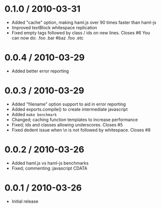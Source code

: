 
0.1.0 / 2010-03-31
==================

  * Added "cache" option, making haml.js over 90 times faster than haml-js
  * Improved textBlock whitespace replication
  * Fixed empty tags followed by class / ids on new lines. Closes #6
    You can now do:
       .foo
       .bar
       #baz
         .foo
         .etc

0.0.4 / 2010-03-29
==================

  * Added better error reporting

0.0.3 / 2010-03-29
==================

  * Added "filename" option support to aid in error reporting
  * Added exports.compile() to create intermediate javascript
  * Added `make benchmark`
  * Changed; caching function templates to increase performance
  * Fixed; ids and classes allowing underscores. Closes #5
  * Fixed dedent issue when \n is not followed by whitespace. Closes #8

0.0.2 / 2010-03-26
==================

  * Added haml.js vs haml-js benchmarks
  * Fixed; commenting :javascript CDATA

0.0.1 / 2010-03-26
==================

  * Initial release

